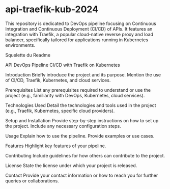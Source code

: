 # api-traefik-kub-2024
This repository is dedicated to DevOps pipeline focusing on Continuous Integration and Continuous Deployment (CI/CD) of APIs. It features an integration with Traefik, a popular cloud-native reverse proxy and load balancer, specifically tailored for applications running in Kubernetes environments.



Squelette du Readme 

API DevOps Pipeline CI/CD with Traefik on Kubernetes

Introduction
Briefly introduce the project and its purpose.
Mention the use of CI/CD, Traefik, Kubernetes, and cloud services.

Prerequisites
List any prerequisites required to understand or use the project (e.g., familiarity with DevOps, Kubernetes, cloud services).

Technologies Used
Detail the technologies and tools used in the project (e.g., Traefik, Kubernetes, specific cloud providers).

Setup and Installation
Provide step-by-step instructions on how to set up the project.
Include any necessary configuration steps.

Usage
Explain how to use the pipeline.
Provide examples or use cases.

Features
Highlight key features of your pipeline.

Contributing
Include guidelines for how others can contribute to the project.

License
State the license under which your project is released.

Contact
Provide your contact information or how to reach you for further queries or collaborations.
